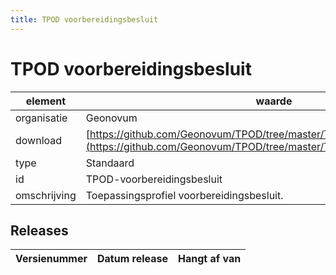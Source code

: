 ```yaml
---
title: TPOD voorbereidingsbesluit
---
```


# TPOD voorbereidingsbesluit

|element|waarde|
|-----|------|
| organisatie  |Geonovum|
| download  | [https://github.com/Geonovum/TPOD/tree/master/TPOD_Voorbereidingsbesluit](<https://github.com/Geonovum/TPOD/tree/master/TPOD_Voorbereidingsbesluit>)|
| type  |Standaard|
| id  |TPOD-voorbereidingsbesluit|
| omschrijving  |Toepassingsprofiel voorbereidingsbesluit.|

## Releases

|Versienummer|Datum release|Hangt af van
|-------|-------|-----|

